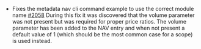* Fixes the metadata nav cli command example to use the correct module name [#2058](https://github.com/provenance-io/provenance/issues/2058)
  During this fix it was discovered that the volume parameter was not present but was required for proper price ratios.  The volume
  parameter has been added to the NAV entry and when not present a default value of 1 (which should be the most common case for a scope) is
  used instead.